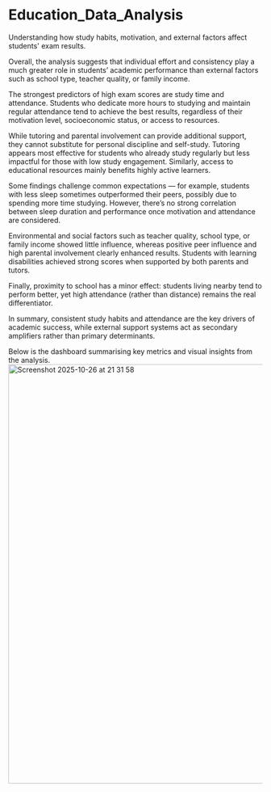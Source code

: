 # Education_Data_Analysis
Understanding how study habits, motivation, and external factors affect students' exam results.

Overall, the analysis suggests that individual effort and consistency play a much greater role in students’ academic performance than external factors such as school type, teacher quality, or family income.

The strongest predictors of high exam scores are study time and attendance. Students who dedicate more hours to studying and maintain regular attendance tend to achieve the best results, regardless of their motivation level, socioeconomic status, or access to resources.

While tutoring and parental involvement can provide additional support, they cannot substitute for personal discipline and self-study. Tutoring appears most effective for students who already study regularly but less impactful for those with low study engagement. Similarly, access to educational resources mainly benefits highly active learners.

Some findings challenge common expectations — for example, students with less sleep sometimes outperformed their peers, possibly due to spending more time studying. However, there’s no strong correlation between sleep duration and performance once motivation and attendance are considered.

Environmental and social factors such as teacher quality, school type, or family income showed little influence, whereas positive peer influence and high parental involvement clearly enhanced results. Students with learning disabilities achieved strong scores when supported by both parents and tutors.

Finally, proximity to school has a minor effect: students living nearby tend to perform better, yet high attendance (rather than distance) remains the real differentiator.

In summary, consistent study habits and attendance are the key drivers of academic success, while external support systems act as secondary amplifiers rather than primary determinants.

Below is the dashboard summarising key metrics and visual insights from the analysis.
<img width="1432" height="830" alt="Screenshot 2025-10-26 at 21 31 58" src="https://github.com/user-attachments/assets/a1ffb71f-10f2-4fcd-8c92-ea802e6a9b0d" />
